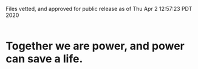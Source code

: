 Files vetted, and approved for public release as of Thu Apr  2 12:57:23 PDT 2020<br><br><h1>Together we are power, and power can save a life.</h1>
